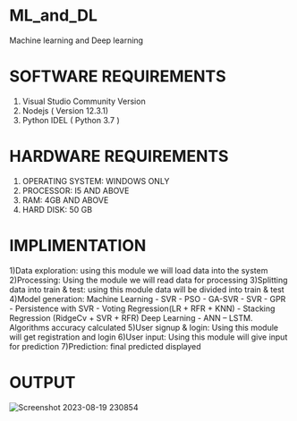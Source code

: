 # ML_and_DL
Machine learning and Deep learning

# SOFTWARE REQUIREMENTS
 1)	Visual Studio Community Version
 2)	Nodejs ( Version 12.3.1)
 3)	Python IDEL ( Python 3.7 )

# HARDWARE REQUIREMENTS

1)	OPERATING SYSTEM: WINDOWS ONLY
2)	PROCESSOR: I5 AND ABOVE
3)	RAM: 4GB AND ABOVE
4)	HARD DISK: 50 GB

# IMPLIMENTATION

1)Data exploration: using this module we will load data into the system
2)Processing: Using the module we will read data for processing
3)Splitting data into train & test: using this module data will be divided into train & test
4)Model generation:
    Machine Learning - SVR - PSO - GA-SVR - SVR - GPR - Persistence with SVR - Voting Regression(LR + RFR + KNN) - Stacking Regression (RidgeCv + SVR + RFR) 
    Deep Learning - ANN – LSTM. Algorithms accuracy calculated
5)User signup & login: Using this module will get registration and login
6)User input: Using this module will give input for prediction
7)Prediction: final predicted displayed


# OUTPUT



![Screenshot 2023-08-19 230854](https://github.com/gowtamyreddy/Machine-learning/assets/142113089/d151062b-3592-4f42-86ef-23300d4735e0)

